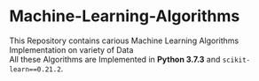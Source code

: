 # Machine-Learning-Algorithms
This Repository contains carious Machine Learning Algorithms Implementation on variety of Data<br>
All these Algorithms are Implemented in **Python 3.7.3** and ```scikit-learn==0.21.2```.